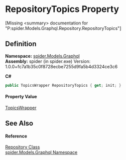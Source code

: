 # RepositoryTopics Property


\[Missing &lt;summary&gt; documentation for "P:spider.Models.Graphql.Repository.RepositoryTopics"\]



## Definition
**Namespace:** <a href="a7324a28-4f46-beaa-9269-26a8fa385391">spider.Models.Graphql</a>  
**Assembly:** spider (in spider.exe) Version: 1.0.0+fc7a1b35c0f8728ecbe7255d9fa5b4d3324ce3c6

**C#**
``` C#
public TopicsWrapper RepositoryTopics { get; init; }
```



#### Property Value
<a href="c98b6196-8a37-05d8-691c-46528e39812b">TopicsWrapper</a>

## See Also


#### Reference
<a href="d257c7db-b747-0f93-dbc7-2897f0d62f6d">Repository Class</a>  
<a href="a7324a28-4f46-beaa-9269-26a8fa385391">spider.Models.Graphql Namespace</a>  

